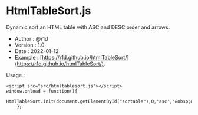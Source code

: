 # HtmlTableSort.js
Dynamic sort an HTML table with ASC and DESC order and arrows.

- Author  : @r1d
- Version : 1.0 
- Date    : 2022-01-12
- Example : [https://r1d.github.io/htmlTableSort/](https://r1d.github.io/htmlTableSort/).

Usage : 

```
<script src="src/htmltablesort.js"></script>
window.onload = function(){
    HtmlTableSort.init(document.getElementById("sortable"),0,'asc','&nbsp;&middot','&nbsp;&uarr;','&nbsp;&darr;');
    };
```